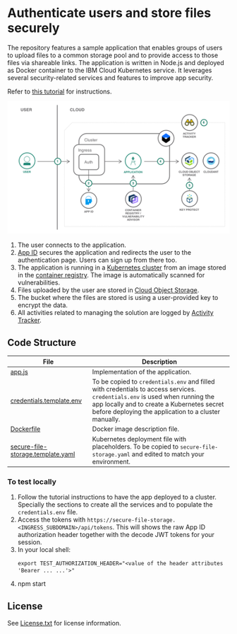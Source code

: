 # Authenticate users and store files securely

The repository features a sample application that enables groups of users to upload files to a common storage pool and to provide access to those files via shareable links. The application is written in Node.js and deployed as Docker container to the IBM Cloud Kubernetes service. It leverages several security-related services and features to improve app security.

Refer to [this tutorial](https://console.bluemix.net/docs/tutorials/cloud-e2e-security.html) for instructions.

![Architecture](Architecture.png)

1. The user connects to the application.
2. [App ID](https://console.bluemix.net/catalog/services/AppID) secures the application and redirects the user to the authentication page. Users can sign up from there too.
3. The application is running in a [Kubernetes cluster](https://console.bluemix.net/containers-kubernetes/catalog/cluster) from an image stored in the [container registry](https://console.bluemix.net/containers-kubernetes/launchRegistryView). The image is automatically scanned for vulnerabilities.
4. Files uploaded by the user are stored in [Cloud Object Storage](https://console.bluemix.net/catalog/services/cloud-object-storage).
5. The bucket where the files are stored is using a user-provided key to encrypt the data.
6. All activities related to managing the solution are logged by [Activity Tracker](https://console.bluemix.net/catalog/services/activity-tracker).

## Code Structure

| File | Description |
| ---- | ----------- |
|[app.js](app.js)|Implementation of the application.|
|[credentials.template.env](credentials.template.env)|To be copied to `credentials.env` and filled with credentials to access services. `credentials.env` is used when running the app locally and to create a Kubernetes secret before deploying the application to a cluster manually.|
|[Dockerfile](Dockerfile)|Docker image description file.|
|[secure-file-storage.template.yaml](secure-file-storage.template.yaml)|Kubernetes deployment file with placeholders. To be copied to `secure-file-storage.yaml` and edited to match your environment.|

### To test locally

1. Follow the tutorial instructions to have the app deployed to a cluster. Specially the sections to create all the services and to populate the `credentials.env` file.
1. Access the tokens with `https://secure-file-storage.<INGRESS_SUBDOMAIN>/api/tokens`. This will shows the raw App ID authorization header together with the decode JWT tokens for your session.
1. In your local shell:
   ```
   export TEST_AUTHORIZATION_HEADER="<value of the header attributes 'Bearer ... ...'>"
   ```
1. npm start

## License

See [License.txt](License.txt) for license information.
